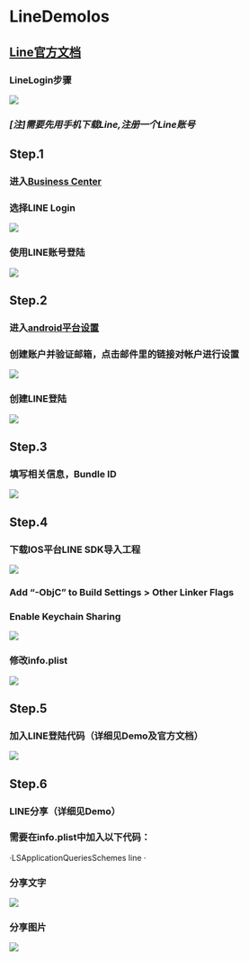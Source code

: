 # LineDemoIos
## [Line官方文档](https://developers.line.me/line-login/overview)
### LineLogin步骤
![](pictures/step.png)

### *[注]需要先用手机下载Line,注册一个Line账号*

## Step.1
### 进入[Business Center](https://business.line.me/zh-hans/)
### 选择LINE Login
![](pictures/step1.1.png)
### 使用LINE账号登陆
![](pictures/step1.2.png)

## Step.2
### 进入[android平台设置](https://developers.line.me/android/channel-registration)
### 创建账户并验证邮箱，点击邮件里的链接对帐户进行设置
![](pictures/step2.1.png)
### 创建LINE登陆
![](pictures/step2.2.png)

## Step.3
### 填写相关信息，Bundle ID
![](pictures/step3.1.png)

## Step.4
### 下载IOS平台LINE SDK导入工程
![](pictures/step4.1.png)
### Add “-ObjC” to Build Settings > Other Linker Flags
### Enable Keychain Sharing
![](pictures/step4.2.png)
### 修改info.plist
![](pictures/step4.3.png)

## Step.5
### 加入LINE登陆代码（详细见Demo及官方文档）
![](pictures/step5.1.png)

## Step.6
### LINE分享（详细见Demo）
### 需要在info.plist中加入以下代码：
·<key>LSApplicationQueriesSchemes</key>
<array>
<string>line</string>
</array>·
### 分享文字
![](pictures/step6.1.png)
### 分享图片
![](pictures/step6.2.png)
